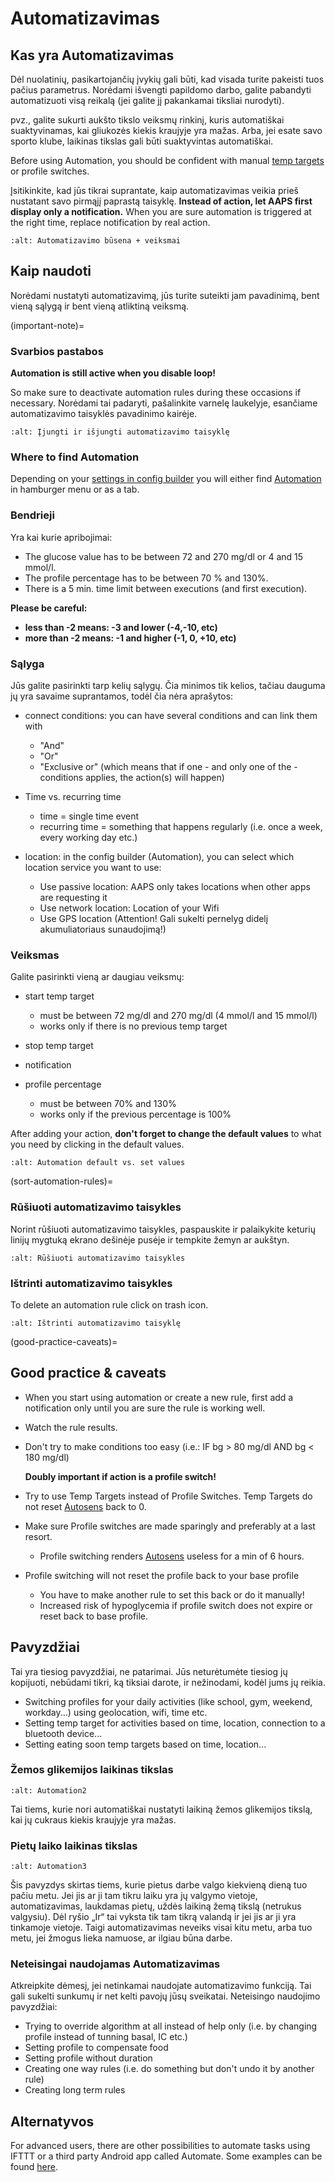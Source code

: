 # Automatizavimas

## Kas yra Automatizavimas

Dėl nuolatinių, pasikartojančių įvykių gali būti, kad visada turite pakeisti tuos pačius parametrus. Norėdami išvengti papildomo darbo, galite pabandyti automatizuoti visą reikalą (jei galite jį pakankamai tiksliai nurodyti).

pvz.,  galite sukurti aukšto tikslo veiksmų rinkinį, kuris automatiškai suaktyvinamas, kai gliukozės kiekis kraujyje yra mažas. Arba, jei esate savo sporto klube, laikinas tikslas gali būti suaktyvintas automatiškai.

Before using Automation, you should be confident with manual [temp targets](./temptarget.html) or profile switches.

Įsitikinkite, kad jūs tikrai suprantate, kaip automatizavimas veikia prieš nustatant savo pirmąjį paprastą taisyklę. **Instead of action, let AAPS first display only a notification.** When you are sure automation is triggered at the right time, replace notification by real action.

```{image} ../images/Automation_ConditionAction_RC3.png
:alt: Automatizavimo būsena + veiksmai
```

## Kaip naudoti

Norėdami nustatyti automatizavimą, jūs turite suteikti jam pavadinimą, bent vieną sąlygą ir bent vieną atliktiną veiksmą.

(important-note)=
### Svarbios pastabos

**Automation is still active when you disable loop!**

So make sure to deactivate automation rules during these occasions if necessary. Norėdami tai padaryti, pašalinkite varnelę laukelyje, esančiame automatizavimo taisyklės pavadinimo kairėje.

```{image} ../images/Automation_ActivateDeactivate.png
:alt: Įjungti ir išjungti automatizavimo taisyklę
```

### Where to find Automation

Depending on your [settings in config builder](../Configuration/Config-Builder.md#tab-or-hamburger-menu) you will either find [Automation](../Configuration/Config-Builder#automation) in hamburger menu or as a tab.

### Bendrieji

Yra kai kurie apribojimai:

- The glucose value has to be between 72 and 270 mg/dl or 4 and 15 mmol/l.
- The profile percentage has to be between 70 % and 130%.
- There is a 5 min. time limit between executions (and first execution).

**Please be careful:**

- **less than -2 means: -3 and lower (-4,-10, etc)**
- **more than -2 means: -1 and higher (-1, 0, +10, etc)**

### Sąlyga

Jūs galite pasirinkti tarp kelių sąlygų. Čia minimos tik kelios, tačiau dauguma jų yra savaime suprantamos, todėl čia nėra aprašytos:

- connect conditions: you can have several conditions and can link them with

  - "And"
  - "Or"
  - "Exclusive or" (which means that if one - and only one of the - conditions applies, the action(s) will happen)

- Time vs. recurring time

  - time =  single time event
  - recurring time = something that happens regularly (i.e. once a week, every working day etc.)

- location: in the config builder (Automation), you can select which location service you want to use:

  - Use passive location: AAPS only takes locations when other apps are requesting it
  - Use network location: Location of your Wifi
  - Use GPS location (Attention! Gali sukelti pernelyg didelį akumuliatoriaus sunaudojimą!)

### Veiksmas

Galite pasirinkti vieną ar daugiau veiksmų:

- start temp target

  - must be between 72 mg/dl and 270 mg/dl (4 mmol/l and 15 mmol/l)
  - works only if there is no previous temp target

- stop temp target

- notification

- profile percentage

  - must be between 70% and 130%
  - works only if the previous percentage is 100%

After adding your action, **don't forget to change the default values** to what you need by clicking in the default values.

```{image} ../images/Automation_Default_V2_5.png
:alt: Automation default vs. set values
```

(sort-automation-rules)=
### Rūšiuoti automatizavimo taisykles

Norint rūšiuoti automatizavimo taisykles, paspauskite ir palaikykite keturių linijų mygtuką ekrano dešinėje pusėje ir tempkite žemyn ar aukštyn.

```{image} ../images/Automation_Sort.png
:alt: Rūšiuoti automatizavimo taisykles
```

### Ištrinti automatizavimo taisykles

To delete an automation rule click on trash icon.

```{image} ../images/Automation_Delete.png
:alt: Ištrinti automatizavimo taisyklę
```

(good-practice-caveats)=
## Good practice & caveats

- When you start using automation or create a new rule, first add a notification only until you are sure the rule is working well.

- Watch the rule results.

- Don't try to make conditions too easy (i.e.: IF bg > 80 mg/dl AND bg \< 180 mg/dl)

  **Doubly important if action is a profile switch!**

- Try to use Temp Targets instead of Profile Switches. Temp Targets do not reset [Autosens](../Usage/Open-APS-features.md#autosens) back to 0.

- Make sure Profile switches are made sparingly and preferably at a last resort.

  - Profile switching renders [Autosens](../Usage/Open-APS-features.md#autosens) useless for a min of 6 hours.

- Profile switching will not reset the profile back to your base profile

  - You have to make another rule to set this back or do it manually!
  - Increased risk of hypoglycemia if profile switch does not expire or reset back to base profile.

## Pavyzdžiai

Tai yra tiesiog pavyzdžiai, ne patarimai. Jūs neturėtumėte tiesiog jų kopijuoti, nebūdami tikri, ką tiksiai darote, ir nežinodami, kodėl jums jų reikia.

- Switching profiles for your daily activities (like school, gym, weekend, workday...) using geolocation, wifi, time etc.
- Setting temp target for activities based on time, location, connection to a bluetooth device...
- Setting eating soon temp targets based on time, location...

### Žemos glikemijos laikinas tikslas

```{image} ../images/Automation2.png
:alt: Automation2
```

Tai tiems, kurie nori automatiškai nustatyti laikiną žemos glikemijos tikslą, kai jų cukraus kiekis kraujyje yra mažas.

### Pietų laiko laikinas tikslas

```{image} ../images/Automation3.png
:alt: Automation3
```

Šis pavyzdys skirtas tiems, kurie pietus darbe valgo kiekvieną dieną tuo pačiu metu. Jei jis ar ji tam tikru laiku yra jų valgymo vietoje, automatizavimas, laukdamas pietų, uždės laikiną žemą tikslą (netrukus valgysiu). Dėl ryšio „Ir“ tai vyksta tik tam tikrą valandą ir jei jis ar ji yra tinkamoje vietoje. Taigi automatizavimas neveiks visai kitu metu, arba tuo metu, jei žmogus lieka namuose, ar ilgiau būna darbe.

### Neteisingai naudojamas Automatizavimas

Atkreipkite dėmesį, jei netinkamai naudojate automatizavimo funkciją. Tai gali sukelti sunkumų ir net kelti pavojų jūsų sveikatai. Neteisingo naudojimo pavyzdžiai:

- Trying to override algorithm at all instead of help only (i.e. by changing profile instead of tunning basal, IC etc.)
- Setting profile to compensate food
- Setting profile without duration
- Creating one way rules (i.e. do something but don't undo it by another rule)
- Creating long term rules

## Alternatyvos

For advanced users, there are other possibilities to automate tasks using IFTTT or a third party Android app called Automate. Some examples can be found [here](./automationwithapp.html).

